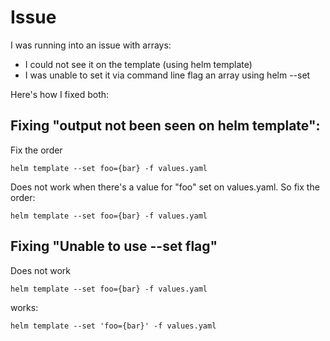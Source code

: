 # Issue
I was running into an issue with arrays:

* I could not see it on the template (using helm template) 
* I was unable to set it via command line flag an array using helm --set 

Here's how I fixed both:

## Fixing "output not been seen on helm template":

Fix the order
```
helm template --set foo={bar} -f values.yaml
```

Does not work when there's a value for "foo" set on values.yaml. So fix the order:
```
helm template --set foo={bar} -f values.yaml
```

## Fixing "Unable to use --set flag" 
Does not work
```
helm template --set foo={bar} -f values.yaml
```

works: 
```
helm template --set 'foo={bar}' -f values.yaml
```
